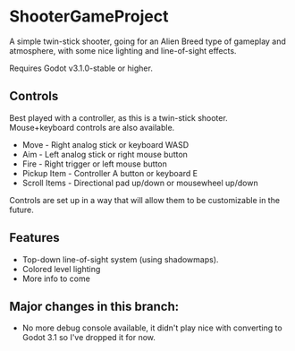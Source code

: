 # ShooterGameProject
A simple twin-stick shooter, going for an Alien Breed type of gameplay and atmosphere, with some nice lighting and line-of-sight effects.

Requires Godot v3.1.0-stable or higher.

## Controls
Best played with a controller, as this is a twin-stick shooter. Mouse+keyboard controls are also available.

* Move - Right analog stick or keyboard WASD
* Aim - Left analog stick or right mouse button
* Fire - Right trigger or left mouse button
* Pickup Item - Controller A button or keyboard E
* Scroll Items - Directional pad up/down or mousewheel up/down

Controls are set up in a way that will allow them to be customizable in the future.

## Features
* Top-down line-of-sight system (using shadowmaps).
* Colored level lighting
* More info to come

## Major changes in this branch:
* No more debug console available, it didn't play nice with converting to Godot 3.1 so I've dropped it for now.